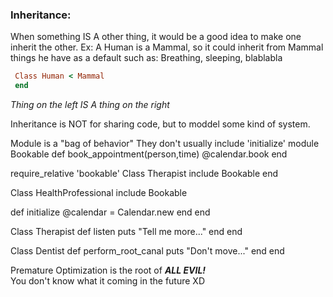 

### Inheritance:
When something IS A other thing, it would be a good idea to make one inherit the other.
Ex: A Human is a Mammal, so it could inherit from Mammal things he have as a default such as: Breathing, sleeping, blablabla
```ruby
 Class Human < Mammal
 end 
```
*Thing on the left IS A thing on the right*


Inheritance is NOT for sharing code, but to moddel some kind of system.

Module is a "bag of behavior"
They don't usually include 'initialize' 
module Bookable
  def book_appointment(person,time)
  @calendar.book
end

require_relative 'bookable'
Class Therapist 
  include Bookable
end

Class HealthProfessional
  include Bookable
  
  def initialize
    @calendar = Calendar.new
  end
end

Class Therapist
  def listen
    puts "Tell me more..."
  end 
end 

Class Dentist
  def perform_root_canal
    puts "Don't move..."
  end 
end 

Premature Optimization is the root of ***ALL EVIL!***   
You don't know what it coming in the future XD
